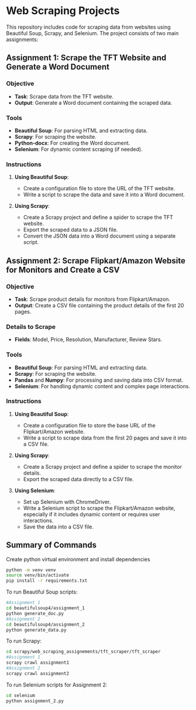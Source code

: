 # Web Scraping Projects

This repository includes code for scraping data from websites using Beautiful Soup, Scrapy, and Selenium. The project consists of two main assignments:

## Assignment 1: Scrape the TFT Website and Generate a Word Document

### Objective
- **Task**: Scrape data from the TFT website.
- **Output**: Generate a Word document containing the scraped data.

### Tools
- **Beautiful Soup**: For parsing HTML and extracting data.
- **Scrapy**: For scraping the website.
- **Python-docx**: For creating the Word document.
- **Selenium**: For dynamic content scraping (if needed).

### Instructions
1. **Using Beautiful Soup**:
   - Create a configuration file to store the URL of the TFT website.
   - Write a script to scrape the data and save it into a Word document.

2. **Using Scrapy**:
   - Create a Scrapy project and define a spider to scrape the TFT website.
   - Export the scraped data to a JSON file.
   - Convert the JSON data into a Word document using a separate script.

## Assignment 2: Scrape Flipkart/Amazon Website for Monitors and Create a CSV

### Objective
- **Task**: Scrape product details for monitors from Flipkart/Amazon.
- **Output**: Create a CSV file containing the product details of the first 20 pages.

### Details to Scrape
- **Fields**: Model, Price, Resolution, Manufacturer, Review Stars.

### Tools
- **Beautiful Soup**: For parsing HTML and extracting data.
- **Scrapy**: For scraping the website.
- **Pandas** and **Numpy**: For processing and saving data into CSV format.
- **Selenium**: For handling dynamic content and complex page interactions.

### Instructions
1. **Using Beautiful Soup**:
   - Create a configuration file to store the base URL of the Flipkart/Amazon website.
   - Write a script to scrape data from the first 20 pages and save it into a CSV file.

2. **Using Scrapy**:
   - Create a Scrapy project and define a spider to scrape the monitor details.
   - Export the scraped data directly to a CSV file.

3. **Using Selenium**:
   - Set up Selenium with ChromeDriver.
   - Write a Selenium script to scrape the Flipkart/Amazon website, especially if it includes dynamic content or requires user interactions.
   - Save the data into a CSV file.


## Summary of Commands
Create python virtual environment and install dependencies
```bash
python -m venv venv
source venv/bin/activate
pip install -r requirements.txt
```


To run Beautiful Soup scripts:
```bash
#Assignment 1
cd beautifulsoup4/assignment_1
python generate_doc.py
#Assignment 2
cd beautifulsoup4/assignment_2
python generate_data.py
```

To run Scrapy:
```bash
cd scrapy/web_scraping_assignements/tft_scraper/tft_scraper
#Assignment 1
scrapy crawl assignment1
#Assignment 2
scrapy crawl assignment2
```

To run Selenium scripts for Assignment 2:
```bash
cd selenium
python assignment_2.py
```
